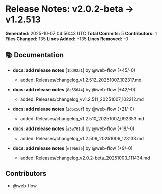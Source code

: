 # Release Notes: v2.0.2-beta → v1.2.513

**Generated:** 2025-10-07 04:56:43 UTC
**Total Commits:** 5
**Contributors:** 1
**Files Changed:** 135
**Lines Added:** +135
**Lines Removed:** -0

## 📚 Documentation

- **docs: add release notes** [`1bd92a1`] by @web-flow (+45/-0)
  - added: Releases/changelog_v1.2.512_20251007_102317.md

- **docs: add release notes** [`8e55644`] by @web-flow (+42/-0)
  - added: Releases/changelog_vv1.2.511_20251007_102212.md

- **docs: add release notes** [`2d6c50f`] by @web-flow (+21/-0)
  - added: Releases/changelog_v1.2.510_20251007_092353.md

- **docs: add release notes** [`a5e761d`] by @web-flow (+18/-0)
  - added: Releases/changelog_v1.2.509_20251006_123133.md

- **docs: add release notes** [`ef9b635`] by @web-flow (+9/-0)
  - added: Releases/changelog_v2.0.2-beta_20251003_111434.md

## Contributors

- @web-flow

